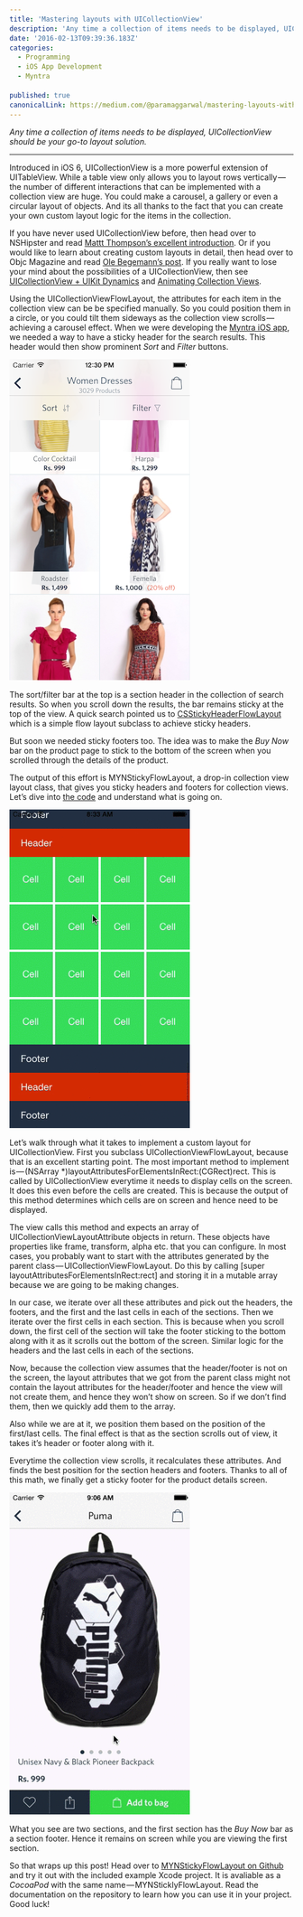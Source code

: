 ```yaml
---
title: 'Mastering layouts with UICollectionView'
description: 'Any time a collection of items needs to be displayed, UICollectionView should be your go-to layout solution. Introduced in iOS 6, UICollectionView is a more powerful extension of UITableView. While a…'
date: '2016-02-13T09:39:36.183Z'
categories:
  - Programming
  - iOS App Development
  - Myntra

published: true
canonicalLink: https://medium.com/@paramaggarwal/mastering-layouts-with-uicollectionview-2ab0639dcc92
---
```


_Any time a collection of items needs to be displayed, UICollectionView should be your go-to layout solution._

---

Introduced in iOS 6, UICollectionView is a more powerful extension of UITableView. While a table view only allows you to layout rows vertically — the number of different interactions that can be implemented with a collection view are huge. You could make a carousel, a gallery or even a circular layout of objects. And its all thanks to the fact that you can create your own custom layout logic for the items in the collection.

If you have never used UICollectionView before, then head over to NSHipster and read [Mattt Thompson’s excellent introduction](http://t.umblr.com/redirect?z=http%3A%2F%2Fnshipster.com%2Fuicollectionview%2F&t=ZGFlNmI3ZTdhNjc3MWYxZWU4NzcyNTFkNDcyYzAxMmIyNzA3ZjI4OCxsZEpTQ1JKdQ%3D%3D). Or if you would like to learn about creating custom layouts in detail, then head over to Objc Magazine and read [Ole Begemann’s post](http://t.umblr.com/redirect?z=http%3A%2F%2Fwww.objc.io%2Fissue-3%2Fcollection-view-layouts.html&t=MGZmYmUwMjIxMmI3OTY5ZTZjYmNhMGVjNDUyZjViYjkzZWU2ZWFjOCxsZEpTQ1JKdQ%3D%3D). If you really want to lose your mind about the possibilities of a UICollectionView, then see [UICollectionView + UIKit Dynamics](http://t.umblr.com/redirect?z=http%3A%2F%2Fwww.objc.io%2Fissue-5%2Fcollection-views-and-uidynamics.html&t=OWM3ZmIzYzM2NmJlZDY0ZDIwNmE2ZmIyOGU2ZTk5YWU2YTA1Y2IwNSxsZEpTQ1JKdQ%3D%3D) and [Animating Collection Views](http://t.umblr.com/redirect?z=http%3A%2F%2Fwww.objc.io%2Fissue-12%2Fcollectionview-animations.html&t=NzgxZGY3NjkwMWViYWI2ZWJkZmE1ZDZhYjZmZWMzZDg1ZWM5OTAzNyxsZEpTQ1JKdQ%3D%3D).

Using the UICollectionViewFlowLayout, the attributes for each item in the collection view can be be specified manually. So you could position them in a circle, or you could tilt them sideways as the collection view scrolls — achieving a carousel effect. When we were developing the [Myntra iOS app](http://t.umblr.com/redirect?z=https%3A%2F%2Fitunes.apple.com%2Fin%2Fapp%2Fmyntra-indias-fashion-store%2Fid907394059%3Fmt%3D8&t=NTdiNTgzYmFkZmM2NWEyOTdjNTU0NTgzOWQzOWY3NTY4NjhlMWUzOSxsZEpTQ1JKdQ%3D%3D), we needed a way to have a sticky header for the search results. This header would then show prominent _Sort_ and _Filter_ buttons.

![](./asset-1.png)

The sort/filter bar at the top is a section header in the collection of search results. So when you scroll down the results, the bar remains sticky at the top of the view. A quick search pointed us to [CSStickyHeaderFlowLayout](http://t.umblr.com/redirect?z=https%3A%2F%2Fgithub.com%2Fjamztang%2FCSStickyHeaderFlowLayout&t=NjZjZDlkZjVjOWE4NDcyYjYzMWIyNzYzNTBkYjJiZmY3OWIzNzJiYyxsZEpTQ1JKdQ%3D%3D) which is a simple flow layout subclass to achieve sticky headers.

But soon we needed sticky footers too. The idea was to make the _Buy Now_ bar on the product page to stick to the bottom of the screen when you scrolled through the details of the product.

The output of this effort is MYNStickyFlowLayout, a drop-in collection view layout class, that gives you sticky headers and footers for collection views. Let’s dive into [the code](http://t.umblr.com/redirect?z=https%3A%2F%2Fgithub.com%2Fmyntra%2FMYNStickyFlowLayout%2Fblob%2Fmaster%2FClasses%2FMYNStickyFlowLayout.m&t=ZTgyMmZhZmUxN2NjY2ViMTc3NDdmMmY4Yjc2ODQyNDNiZDMzNjhmMSxsZEpTQ1JKdQ%3D%3D) and understand what is going on.

![](./asset-2.gif)

Let’s walk through what it takes to implement a custom layout for UICollectionView. First you subclass UICollectionViewFlowLayout, because that is an excellent starting point. The most important method to implement is — (NSArray \*)layoutAttributesForElementsInRect:(CGRect)rect. This is called by UICollectionView everytime it needs to display cells on the screen. It does this even before the cells are created. This is because the output of this method determines which cells are on screen and hence need to be displayed.

The view calls this method and expects an array of UICollectionViewLayoutAttribute objects in return. These objects have properties like frame, transform, alpha etc. that you can configure. In most cases, you probably want to start with the attributes generated by the parent class — UICollectionViewFlowLayout. Do this by calling \[super layoutAttributesForElementsInRect:rect\] and storing it in a mutable array because we are going to be making changes.

In our case, we iterate over all these attributes and pick out the headers, the footers, and the first and the last cells in each of the sections. Then we iterate over the first cells in each section. This is because when you scroll down, the first cell of the section will take the footer sticking to the bottom along with it as it scrolls out the bottom of the screen. Similar logic for the headers and the last cells in each of the sections.

Now, because the collection view assumes that the header/footer is not on the screen, the layout attributes that we got from the parent class might not contain the layout attributes for the header/footer and hence the view will not create them, and hence they won’t show on screen. So if we don’t find them, then we quickly add them to the array.

Also while we are at it, we position them based on the position of the first/last cells. The final effect is that as the section scrolls out of view, it takes it’s header or footer along with it.

Everytime the collection view scrolls, it recalculates these attributes. And finds the best position for the section headers and footers. Thanks to all of this math, we finally get a sticky footer for the product details screen.

![](./asset-3.gif)

What you see are two sections, and the first section has the _Buy Now_ bar as a section footer. Hence it remains on screen while you are viewing the first section.

So that wraps up this post! Head over to [MYNStickyFlowLayout on Github](http://t.umblr.com/redirect?z=https%3A%2F%2Fgithub.com%2Fmyntra%2FMYNStickyFlowLayout&t=NWUwYTBiNjFlY2Q5ZTk3Y2IzMDYwYWFmZTc1OWUyYTFkZDgyYTMwZSxsZEpTQ1JKdQ%3D%3D) and try it out with the included example Xcode project. It is avaliable as a _CocoaPod_ with the same name — MYNSticklyFlowLayout. Read the documentation on the repository to learn how you can use it in your project. Good luck!
